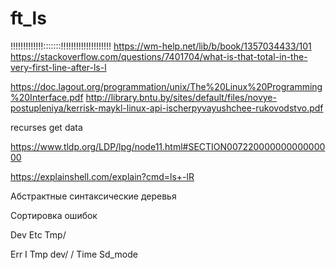 # ft_ls

!!!!!!!!!!!!!:::::::!!!!!!!!!!!!!!!!!!!!
https://wm-help.net/lib/b/book/1357034433/101
https://stackoverflow.com/questions/7401704/what-is-that-total-in-the-very-first-line-after-ls-l








https://doc.lagout.org/programmation/unix/The%20Linux%20Programming%20Interface.pdf
http://library.bntu.by/sites/default/files/novye-postupleniya/kerrisk-maykl-linux-api-ischerpyvayushchee-rukovodstvo.pdf


recurses get data

https://www.tldp.org/LDP/lpg/node11.html#SECTION00722000000000000000

https://explainshell.com/explain?cmd=ls+-lR



Абстрактные синтаксические деревья

Сортировка ошибок

Dev
Etc
Tmp/

Err I
Tmp dev/ /
Time
Sd_mode
